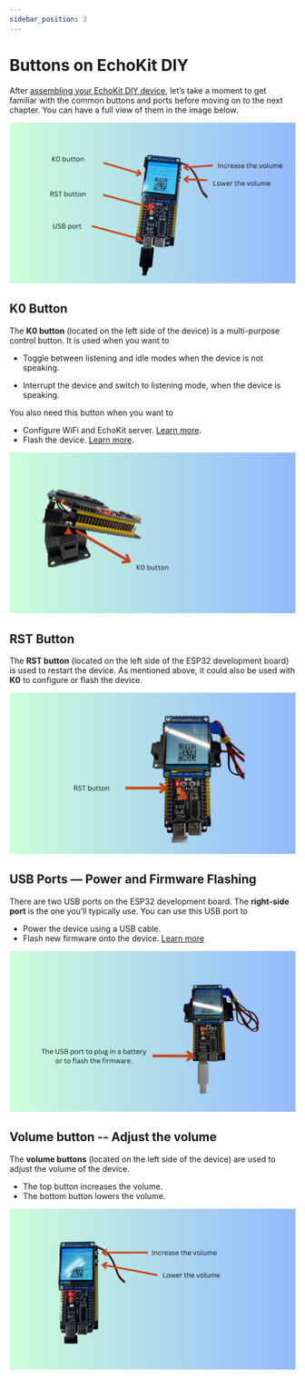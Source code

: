 ```yaml
---
sidebar_position: 3
---
```


# Buttons on EchoKit DIY

After [assembling your EchoKit DIY device](./assemble-echokit.md), let’s take a moment to get familiar with the common buttons and ports before moving on to the next chapter. You can have a full view of them in the image below.

![](buttons-echokit-diy.png)

## K0 Button

The **K0 button** (located on the left side of the device) is a multi-purpose control button. It is used when you want to

* Toggle between listening and idle modes when the device is not speaking. 

* Interrupt the device and switch to listening mode, when the device is speaking.


You also need this button when you want to

* Configure WiFi and EchoKit server. [Learn more](../quick-start.md).
* Flash the device. [Learn more](flash-firmware.md).

![](k0-button-echokit-diy.png)

## RST Button

The **RST button** (located on the left side of the ESP32 development board) is used to restart the device. As mentioned above, it could also be used with **K0** to configure or flash the device.

![](rst-button-echokit-diy.png)

## USB Ports — Power and Firmware Flashing

There are two USB ports on the ESP32 development board.
The **right-side port** is the one you’ll typically use. You can use this USB port to

* Power the device using a USB cable.
* Flash new firmware onto the device. [Learn more](flash-firmware.md)

![](usb-port-echokit-diy.png)

## Volume button -- Adjust the volume

The **volume buttons** (located on the left side of the device) are used to adjust the volume of the device.
* The top button increases the volume.
* The bottom button lowers the volume.

![](volume-buttons.png)
